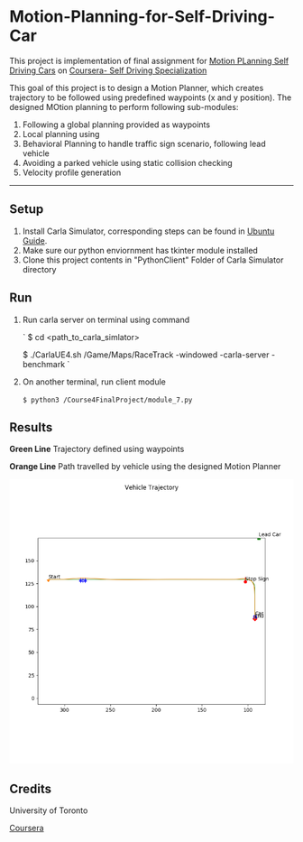 # Motion-Planning-for-Self-Driving-Car


This project is implementation of final assignment for [Motion PLanning Self Driving Cars](https://www.coursera.org/learn/motion-planning-self-driving-cars) on [Coursera- Self Driving Specialization](https://www.coursera.org/specializations/self-driving-cars)


This goal of this project is to design a Motion Planner, which creates trajectory to be followed using predefined waypoints (x and y position). The designed MOtion planning to perform following sub-modules: 

1) Following a global planning provided as waypoints 
2) Local planning using 
3) Behavioral Planning to handle traffic sign scenario, following lead vehicle
4) Avoiding a parked vehicle using static collision checking
5) Velocity profile generation 

-----

## Setup


1. Install Carla Simulator, corresponding steps can be found in [Ubuntu Guide](.../blob/master/CARLA-Setup-Guide-_Ubuntu_.pdf).
2. Make sure our python enviornment has tkinter module installed
3. Clone this project contents in "PythonClient" Folder of Carla Simulator directory

## Run

1. Run carla server on terminal using command 

	`
	$ cd <path_to_carla_simlator>
	
	$ ./CarlaUE4.sh /Game/Maps/RaceTrack -windowed -carla-server -benchmark 
	`
2. On another terminal, run client module 

	`$ python3 /Course4FinalProject/module_7.py`

## Results


<b>Green Line</b> Trajectory defined using waypoints

<b>Orange Line</b> Path travelled by vehicle using the designed Motion Planner

![alt_text](https://github.com/kar-ab/Motion-Planning-for-Self-Driving-Car//blob/main/Course4FinalProject/controller_output/trajectory.png?raw=true)

## Credits

University of Toronto

[Coursera](https://www.coursera.org/)
